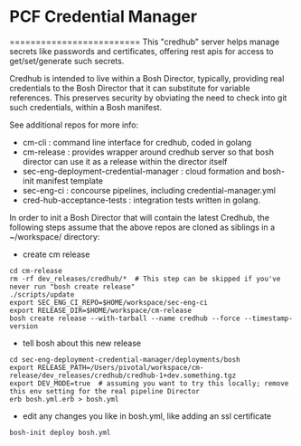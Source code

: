 # PCF Credential Manager
=========================
This "credhub" server helps manage secrets like passwords and certificates, 
offering rest apis for access to get/set/generate such secrets.
 
Credhub is intended to live within a Bosh Director, typically, providing
 real credentials to the Bosh Director that it can substitute for 
 variable references.  This preserves security by obviating the need to check into git such credentials,
 within a Bosh manifest.

See additional repos for more info:

* cm-cli :     command line interface for credhub, coded in golang
* cm-release : provides wrapper around credhub server so that bosh director can use it as a release within the director itself
* sec-eng-deployment-credential-manager : cloud formation and bosh-init manifest template
* sec-eng-ci : concourse pipelines, including credential-manager.yml
* cred-hub-acceptance-tests : integration tests written in golang.

In order to init a Bosh Director that will contain the latest Credhub, the following 
steps assume that the above repos are cloned as siblings in a ~/workspace/ directory:

* create cm release
```
cd cm-release
rm -rf dev_releases/credhub/*  # This step can be skipped if you've never run "bosh create release"
./scripts/update
export SEC_ENG_CI_REPO=$HOME/workspace/sec-eng-ci
export RELEASE_DIR=$HOME/workspace/cm-release
bosh create release --with-tarball --name credhub --force --timestamp-version
```
* tell bosh about this new release
```
cd sec-eng-deployment-credential-manager/deployments/bosh
export RELEASE_PATH=/Users/pivotal/workspace/cm-release/dev_releases/credhub/credhub-1+dev.something.tgz
export DEV_MODE=true  # assuming you want to try this locally; remove this env setting for the real pipeline Director
erb bosh.yml.erb > bosh.yml
```
* edit any changes you like in bosh.yml, like adding an ssl certificate
```
bosh-init deploy bosh.yml
```

